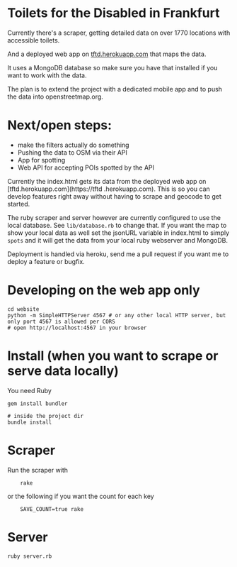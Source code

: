 # Toilets for the Disabled in Frankfurt

Currently there's a scraper, getting detailed data on over 1770 locations with accessible toilets.

And a deployed web app on [tftd.herokuapp.com](https://tftd.herokuapp.com) that maps the data.

It uses a MongoDB database so make sure you have that installed if you want to work with the data.

The plan is to extend the project with a dedicated mobile app and to push the data into openstreetmap.org.

# Next/open steps:
* make the filters actually do something
* Pushing the data to OSM via their API
* App for spotting
* Web API  for accepting POIs spotted by the API

Currently the index.html gets its data from the deployed web app on [tftd.herokuapp.com](https://tftd
.herokuapp.com). This is so you can develop features right away without having to scrape and geocode to get
started.

The ruby scraper and server however are currently configured to use the local database.
See `lib/database.rb` to change that. If you want the map to show your local data as well
set the jsonURL variable in index.html to simply `spots` and it will get the data from
your local ruby webserver and MongoDB.

Deployment is handled via heroku, send me a pull request if you want me to deploy a feature or bugfix.

# Developing on the web app only

	cd website
	python -m SimpleHTTPServer 4567 # or any other local HTTP server, but only port 4567 is allowed per CORS
	# open http://localhost:4567 in your browser 

# Install (when you want to scrape or serve data locally)

You need Ruby

	gem install bundler

	# inside the project dir
	bundle install

# Scraper

Run the scraper with
    
    	rake
    	
or the following if you want the count for each key
    
    	SAVE_COUNT=true rake

# Server
	
	ruby server.rb
